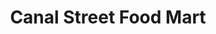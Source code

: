 ---
title: "Canal Street Food Mart"
url: /new-smyrna-beach/canal-street-food-mart/
shop: convenience
---